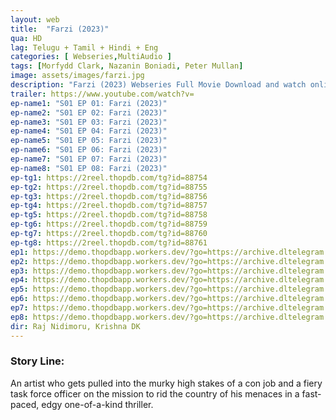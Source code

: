 ```yaml
---
layout: web
title:  "Farzi (2023)"
qua: HD
lag: Telugu + Tamil + Hindi + Eng
categories: [ Webseries,MultiAudio ]
tags: [Morfydd Clark, Nazanin Boniadi, Peter Mullan]
image: assets/images/farzi.jpg
description: "Farzi (2023) Webseries Full Movie Download and watch online 720p low file size 500 mb."
trailer: https://www.youtube.com/watch?v=
ep-name1: "S01 EP 01: Farzi (2023)"
ep-name2: "S01 EP 02: Farzi (2023)"
ep-name3: "S01 EP 03: Farzi (2023)"
ep-name4: "S01 EP 04: Farzi (2023)"
ep-name5: "S01 EP 05: Farzi (2023)"
ep-name6: "S01 EP 06: Farzi (2023)"
ep-name7: "S01 EP 07: Farzi (2023)"
ep-name8: "S01 EP 08: Farzi (2023)"
ep-tg1: https://2reel.thopdb.com/tg?id=88754
ep-tg2: https://2reel.thopdb.com/tg?id=88755
ep-tg3: https://2reel.thopdb.com/tg?id=88756
ep-tg4: https://2reel.thopdb.com/tg?id=88757
ep-tg5: https://2reel.thopdb.com/tg?id=88758
ep-tg6: https://2reel.thopdb.com/tg?id=88759
ep-tg7: https://2reel.thopdb.com/tg?id=88760
ep-tg8: https://2reel.thopdb.com/tg?id=88761
ep1: https://demo.thopdbapp.workers.dev/?go=https://archive.dltelegram.workers.dev/88754
ep2: https://demo.thopdbapp.workers.dev/?go=https://archive.dltelegram.workers.dev/88755
ep3: https://demo.thopdbapp.workers.dev/?go=https://archive.dltelegram.workers.dev/88756
ep4: https://demo.thopdbapp.workers.dev/?go=https://archive.dltelegram.workers.dev/88757
ep5: https://demo.thopdbapp.workers.dev/?go=https://archive.dltelegram.workers.dev/88758
ep6: https://demo.thopdbapp.workers.dev/?go=https://archive.dltelegram.workers.dev/88759
ep7: https://demo.thopdbapp.workers.dev/?go=https://archive.dltelegram.workers.dev/88760
ep8: https://demo.thopdbapp.workers.dev/?go=https://archive.dltelegram.workers.dev/88761
dir: Raj Nidimoru, Krishna DK
---
```


### Story Line:
An artist who gets pulled into the murky high stakes of a con job and a fiery task force officer on the mission to rid the country of his menaces in a fast-paced, edgy one-of-a-kind thriller.


